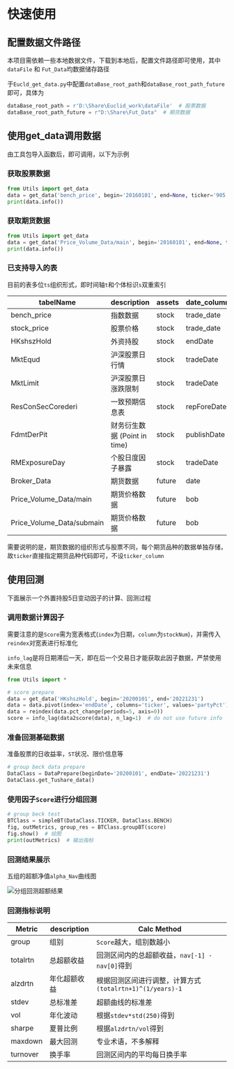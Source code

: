 # 快速使用

## 配置数据文件路径

本项目需依赖一些本地数据文件，下载到本地后，配置文件路径即可使用，其中`dataFile` 和 `Fut_Data`均数据储存路径

于`Eucld_get_data.py`中配置`dataBase_root_path`和`dataBase_root_path_future`即可，具体为

```python
dataBase_root_path = r'D:\Share\Euclid_work\dataFile'  # 股票数据
dataBase_root_path_future = r"D:\Share\Fut_Data"  # 期货数据
```

## 使用get_data调用数据

由工具包导入函数后，即可调用，以下为示例

### 获取股票数据

```python
from Utils import get_data
data = get_data('bench_price', begin='20160101', end=None, ticker='905')
print(data.info())
```

### 获取期货数据

```python
from Utils import get_data
data = get_data('Price_Volume_Data/main', begin='20160101', end=None, ticker='A')
print(data.info())
```

### 已支持导入的表

目前的表多位`ts`组织形式，即时间轴`t`和个体标识`s`双重索引

| tabelName                 | description                  | assets | date_column | ticker_column |
| ------------------------- | ---------------------------- | ------ | ----------- | ------------- |
| bench_price               | 指数数据                     | stock  | trade_date  | symbol        |
| stock_price               | 股票价格                     | stock  | trade_date  | symbol        |
| HKshszHold                | 外资持股                     | stock  | endDate     | ticker        |
| MktEqud                   | 沪深股票日行情               | stock  | tradeDate   | ticker        |
| MktLimit                  | 沪深股票日涨跌限制           | stock  | tradeDate   | ticker        |
| ResConSecCorederi         | 一致预期信息表               | stock  | repForeDate | secCode       |
| FdmtDerPit                | 财务衍生数据 (Point in time) | stock  | publishDate | ticker        |
| RMExposureDay             | 个股日度因子暴露             | stock  | tradeDate   | ticker        |
| Broker_Data               | 期货数据                     | future | date        |               |
| Price_Volume_Data/main    | 期货价格数据                 | future | bob         |               |
| Price_Volume_Data/submain | 期货价格数据                 | future | bob         |               |

需要说明的是，期货数据的组织形式与股票不同，每个期货品种的数据单独存储，故`ticker`直接指定期货品种代码即可，不设`ticker_column`

## 使用回测

下面展示一个外置持股5日变动因子的计算、回测过程

### 调用数据计算因子

需要注意的是`Score`需为宽表格式(`index`为日期，`column`为`stockNum`)，并需传入`reindex`对宽表进行标准化

`info_lag`是将日期滞后一天，即在后一个交易日才能获取此因子数据，严禁使用未来信息

```python
from Utils import *

# score prepare
data = get_data('HKshszHold', begin='20200101', end='20221231')
data = data.pivot(index='endDate', columns='ticker', values='partyPct')
data = reindex(data.pct_change(periods=5, axis=0))
score = info_lag(data2score(data), n_lag=1)  # do not use future info
```

### 准备回测基础数据

准备股票的日收益率，`ST`状况、限价信息等

```python
# group beck data prepare
DataClass = DataPrepare(beginDate='20200101', endDate='20221231')
DataClass.get_Tushare_data()
```

### 使用因子`Score`进行分组回测

```python
# group beck test
BTClass = simpleBT(DataClass.TICKER, DataClass.BENCH)
fig, outMetrics, group_res = BTClass.groupBT(score)
fig.show()  # 绘图
print(outMetrics)  # 输出指标
```

### 回测结果展示

五组的超额净值`alpha_Nav`曲线图

![分组回测超额结果](https://euclid-picgo.oss-cn-shenzhen.aliyuncs.com/image/202304141126903.png)

### 回测指标说明

| Metric   | description  | Calc Method                                              |
| -------- | ------------ | -------------------------------------------------------- |
| group    | 组别         | `Score`越大，组别数越小                                  |
| totalrtn | 总超额收益   | 回测区间内的总超额收益，`nav[-1] - nav[0]`得到           |
| alzdrtn  | 年化超额收益 | 根据回测区间进行调整，计算方式`(totalrtn+1)^(1/years)-1` |
| stdev    | 总标准差     | 超额曲线的标准差                                         |
| vol      | 年化波动     | 根据`stdev*std(250)`得到                                 |
| sharpe   | 夏普比例     | 根据`alzdrtn/vol`得到                                    |
| maxdown  | 最大回测     | 专业术语，不多解释                                       |
| turnover | 换手率       | 回测区间内的平均每日换手率                               |
